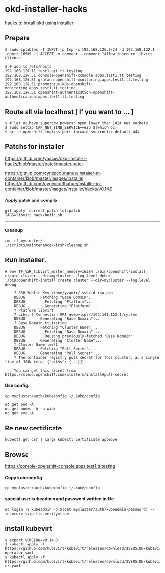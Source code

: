 # okd-installer-hacks
hacks to install okd using installer

## Prepare
```
$ sudo iptables -I INPUT -p tcp -s 192.168.126.0/24 -d 192.168.122.1 --dport 16509 -j ACCEPT -m comment --comment "Allow insecure libvirt clients"
```

```
$ # add to /etc/hosts
192.168.126.11 test1-api.tt.testing
192.168.126.51 console-openshift-console.apps.test1.tt.testing
192.168.126.51 grafana-openshift-monitoring.apps.test1.tt.testing
192.168.126.51 prometheus-k8s-openshift-monitoring.apps.test1.tt.testing
192.168.126.51 openshift-authentication-openshift-authentication.apps.test1.tt.testing
```

## Route all via localhost [ If you want to ... ]
```
$ # let oc have supercow powers: open lower then 1024 net sockets
$ sudo setcap CAP_NET_BIND_SERVICE=+eip $(which oc)
$ oc -n openshift-ingress port-forward svc/router-default 443
```

## Patchs for installer
https://github.com/yaacov/okd-installer-hacks/blob/master/patch/master.patch

https://github.com/cynepco3hahue/installer-in-container/blob/master/images/installer
https://github.com/cynepco3hahue/installer-in-container/blob/master/images/installer/hacks/v0.14.0

#### Apply patch and compile
```
git apply [currect patch to].patch
TAGS=libvirt hack/build.sh
```
-------------------------------------------

#### Cleanup
```
rm -rf mycluster/
./scripts/maintenance/virsh-cleanup.sh
```

## Run installer.
```
# env TF_VAR_libvirt_master_memory=16384 ./bin/openshift-install create cluster --dir=mycluster --log-level debug
./bin/openshift-install create cluster --dir=mycluster --log-level debug

	? SSH Public Key /home/yzamir/.ssh/id_rsa.pub
	DEBUG       Fetching "Base Domain"...              
	DEBUG         Fetching "Platform"...               
	DEBUG         Generating "Platform"...             
	? Platform libvirt
	? Libvirt Connection URI qemu+tcp://192.168.122.1/system
	DEBUG       Generating "Base Domain"...            
	? Base Domain tt.testing
	DEBUG       Fetching "Cluster Name"...             
	DEBUG         Fetching "Base Domain"...            
	DEBUG         Reusing previously-fetched "Base Domain" 
	DEBUG       Generating "Cluster Name"...           
	? Cluster Name test1
	DEBUG       Fetching "Pull Secret"...              
	DEBUG       Generating "Pull Secret"...            
	? The container registry pull secret for this cluster, as a single line of JSON (e.g. {"auths": {...}}).

	You can get this secret from https://cloud.openshift.com/clusters/install#pull-secret
```


#### Use config.
```
cp mycluster/auth/kubeconfig ~/.kube/config

oc get pod -A
oc get nodes -A -o wide
oc get svc -A
```

## Re new certificate
```
kubectl get csr | xargs kubectl certificate approve
```

## Browse
https://console-openshift-console.apps.test1.tt.testing

#### Copy kube config
```
cp mycluster/auth/kubeconfig ~/.kube/config
```

#### special user kubeadmin and password written in file
```
oc login -u kubeadmin -p $(cat mycluster/auth/kubeadmin-password) --insecure-skip-tls-verify=true
```

## install kubevirt
```
$ export VERSION=v0.14.0
$ kubectl apply -f https://github.com/kubevirt/kubevirt/releases/download/$VERSION/kubevirt-operator.yaml
$ kubectl apply -f https://github.com/kubevirt/kubevirt/releases/download/$VERSION/kubevirt-cr.yaml
```

